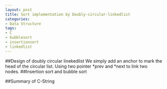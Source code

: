 ```yaml
---
layout: post
title: Sort implementation by Doubly-circular-linkedlist
categories:
- Data Structure
tags:
- C
- bubblesort
- insertionsort
- linkedlist
---
```




##Design of doubly circular linekedlist
We simply add an anchor to mark the head of the circular list. Using two pointer *prev and *next to link two nodes.
##Insertion sort and bubble sort

##Summary of C-String

